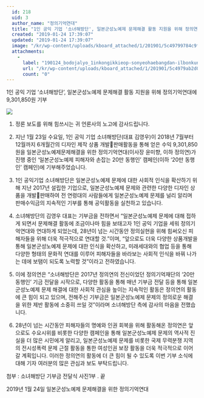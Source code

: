```yaml
---
  id: 218
  uid: 3
  author_name: "정의기억연대"
  title: "1인 공익 기업 '소녀해방단', 일본군성노예제 문제해결 활동 지원을 위해 정의연에 9,301,850원 기부"
  created: "2019-01-24 17:39:07"
  updated: "2019-01-24 17:39:07"
  image: "/kr/wp-content/uploads/kboard_attached/1/201901/5c49799784c9f4764676.jpg"
  attachments: 
    - 
      label: "190124_bodojalyo_1inkongikkieop-sonyeohaebangdan-ilbonkunseongnoyeje-munjehaekyeolhwaldong-wihae-kibu-jinhaeng.pdf"
      url: "/kr/wp-content/uploads/kboard_attached/1/201901/5c4979ab2d0366933822.pdf"
      count: "0"
---
```

1인 공익 기업 ‘소녀해방단’, 일본군성노예제 문제해결 활동 지원을 위해 정의기억연대에 9,301,850원 기부 

 ![](/kr/wp-content/uploads/kboard_attached/1/201901/5c49799784c9f4764676.jpg)

1. 정론 보도를 위해 힘쓰시는 귀 언론사의 노고에 감사드립니다.

2. 지난 1월 23일 수요일, 1인 공익 기업 소녀해방단(대표 김영우)이 2018년 7월부터 12월까지 6개월간의 디자인 제작 상품 개발판매활동을 통해 얻은 수익 9,301,850원을 일본군성노예제문제해결을 위한 정의기억연대(이사장 윤미향, 이하 정의연)가 진행 중인 ‘일본군성노예제 피해자와 손잡는 20만 동행인’ 캠페인(이하 ‘20만 동행인’ 캠페인)에 기부해주었습니다. 

3. 1인 공익기업 소녀해방단은 일본군성노예제 문제에 대한 사회적 인식을 확산하기 위해 지난 2017년 설립한 기업으로, 일본군성노예제 문제와 관련한 다양한 디자인 상품을 개발판매하여 전 연령대의 사람들에게 일본군성노예제 문제를 널리 알리며 판매수익금의 지속적인 기부를 통해 공익활동을 실천하고 있습니다. 

4. 소녀해방단의 김영우 대표는 기부금을 전하면서 “일본군성노예제 문제에 대해 접하게 되면서 문제해결 활동에 조금이나마 힘을 보태고자 1인 공익 기업을 세워 정의기억연대와 연대하게 되었는데, 28년이 넘는 시간동안 정의실현을 위해 힘써오신 피해자들을 위해 더욱 적극적으로 연대할 것.”이며, “앞으로도 더욱 다양한 상품개발을 통해 일본군성노예제 문제에 대한 인식을 확산하고, 미래세대와의 협업 등을 통해 다양한 형태의 문화적 연대를 이루어 피해자들을 바라보는 사회적 인식을 바꿔 나가는 데에 보탬이 되도록 노력할 것”이라고 전하였습니다. 

5. 이에 정의연은 “소녀해방단은 2017년 정의연의 전신이었던 정의기억재단의 ‘20만 동행인’ 기금 전달을 시작으로, 다양한 활동을 통해 매년 기부금 전달 등을 통해 일본군성노예제 문제 해결에 대한 사회적 관심을 높이는 지속적인 활동은 정의연의 활동에 큰 힘이 되고 있으며, 전해주신 기부금은 일본군성노예제 문제의 정의로운 해결을 위한 제반 활동에 소중히 쓰일 것”이라며 소녀해방단 측에 감사의 마음을 전했습니다.

6. 28년이 넘는 시간동안 피해자들의 명예와 인권 회복을 위해 활동해온 정의연은 앞으로도 수요시위를 비롯한 다양한 캠페인을 통해 일본군성노예제 문제의 역사적 진실을 더 많은 시민에게 알리고, 일본군성노예제 문제를 비롯한 국제 무력분쟁 지역의 전시성폭력 문제 근절 활동을 통한 여성인권 보장 활동을 더욱 적극적으로 이어갈 계획입니다. 이러한 정의연의 활동에 더 큰 힘이 될 수 있도록 이번 기부 소식에 대해 기자 여러분의 많은 관심과 보도 부탁드립니다.

첨부 : 소녀해방단 기부금 전달식 사진1부 . 끝


2019년 1월 24일 
일본군성노예제 문제해결을 위한 정의기억연대